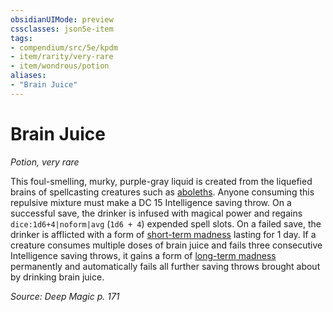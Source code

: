 ```yaml
---
obsidianUIMode: preview
cssclasses: json5e-item
tags:
- compendium/src/5e/kpdm
- item/rarity/very-rare
- item/wondrous/potion
aliases: 
- "Brain Juice"
---
```

# Brain Juice
*Potion, very rare*  


This foul-smelling, murky, purple-gray liquid is created from the liquefied brains of spellcasting creatures such as [aboleths](compendium/bestiary/aberration/aboleth.md). Anyone consuming this repulsive mixture must make a DC 15 Intelligence saving throw. On a successful save, the drinker is infused with magical power and regains `dice:1d6+4|noform|avg` (`1d6 + 4`) expended spell slots. On a failed save, the drinker is afflicted with a form of [short-term madness](compendium/tables/short-term-madness.md) lasting for 1 day. If a creature consumes multiple doses of brain juice and fails three consecutive Intelligence saving throws, it gains a form of [long-term madness](compendium/tables/long-term-madness.md) permanently and automatically fails all further saving throws brought about by drinking brain juice.

*Source: Deep Magic p. 171*